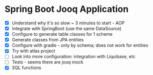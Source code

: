 # Spring Boot Jooq Application
- [x] Understand why it's so slow ~ 3 minutes to start - AOP
- [x] Integrate with SpringBoot (use the same DataSource)
- [x] Configure to generate table classes for 1 scheme
- [x] Generate classes from JPA entities
- [x] Configure with gradle - only by schema; does not work for entities
- [x] Try with atlas project
- [ ] Look into more configuration: integration with Liquibase, etc
- [ ] Tests - seems there are jooq mock
- [x] SQL functions